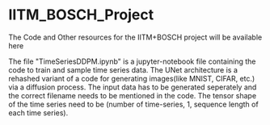 # IITM_BOSCH_Project
The Code and Other resources for the IITM+BOSCH project will be available here

The file "TimeSeriesDDPM.ipynb" is a jupyter-notebook file containing the code to train and sample time series data. The UNet architecture is a rehashed variant of a code for generating images(like MNIST, CIFAR, etc.) via a diffusion process. The input data has to be generated seperately and the correct filename needs to be mentioned in the code. The tensor shape of the time series need to be (number of time-series, 1, sequence length of each time series).
